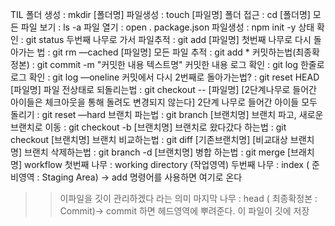 TIL
폴더 생성  : mkdir [폴더명]
파일생성 : touch [파일명]
폴더 접근 : cd [폴더명] 
모든 파일 보기 : ls -a 
파일 열기 : open . 
package.json 파일생성 : npm init -y 
상태 확인  : git status
두번째 나무로 가서 파일추적 : git add [파일명] 
첫번째 나무로 다시 돌아가는 법 : git rm —cached [파일명] 
모든 파일 추적 : git add *
커밋하는법(최종확정본) : git commit -m "커밋한 내용 텍스트명" 
커밋한 내용 로그 확인 : git log 
한줄로 로그 확인 : git log —oneline 
커밋에서 다시 2번째로 돌아가는법? : git reset HEAD [파일명] 
파일 전상태로 되돌리는법 : git checkout -- [파일명] 
[2단계나무로 들어간 아이들은 체크아웃을 통해 돌려도 변경되지 않는다] 
2단계 나무로 들어간 아이들 모두 돌리기 : git reset —hard 
브랜치 파는법 : git branch [브랜치명] 
브랜치 파고, 새로운브랜치로 이동 : git checkout -b [브랜치명]
브랜치로 왔다갔다 하는법 : git checkout [브랜치명] 
브랜치 비교하는법 : git diff [기존브랜치명] [비교대상 브랜치명]
브랜치 삭제하는법 : git branch -d [브랜치명]
병합 하는법 : git merge [브래치명]
workflow 
첫번째 나무 : working directory (작업영역) 
두번째 나무 : index ( 준비영역 : Staging Area)  → add 명령어를 사용하면 여기로 온다 
>>이파일을 깃이 관리하겠다 라는 의미 
마지막 나무 : head ( 최종확정본 : Commit)→ commit 하면 헤드영역에 뿌려준다.
>> 이 파일이 깃에 저장
